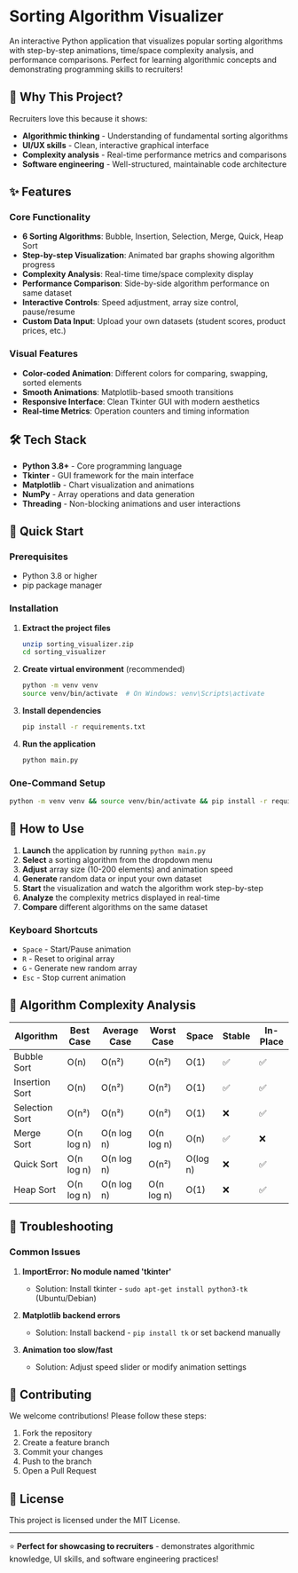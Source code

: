 # Sorting Algorithm Visualizer

An interactive Python application that visualizes popular sorting algorithms with step-by-step animations, time/space complexity analysis, and performance comparisons. Perfect for learning algorithmic concepts and demonstrating programming skills to recruiters!

## 🚀 Why This Project?

Recruiters love this because it shows:
- **Algorithmic thinking** - Understanding of fundamental sorting algorithms
- **UI/UX skills** - Clean, interactive graphical interface
- **Complexity analysis** - Real-time performance metrics and comparisons
- **Software engineering** - Well-structured, maintainable code architecture

## ✨ Features

### Core Functionality
- **6 Sorting Algorithms**: Bubble, Insertion, Selection, Merge, Quick, Heap Sort
- **Step-by-step Visualization**: Animated bar graphs showing algorithm progress
- **Complexity Analysis**: Real-time time/space complexity display
- **Performance Comparison**: Side-by-side algorithm performance on same dataset
- **Interactive Controls**: Speed adjustment, array size control, pause/resume
- **Custom Data Input**: Upload your own datasets (student scores, product prices, etc.)

### Visual Features
- **Color-coded Animation**: Different colors for comparing, swapping, sorted elements
- **Smooth Animations**: Matplotlib-based smooth transitions
- **Responsive Interface**: Clean Tkinter GUI with modern aesthetics
- **Real-time Metrics**: Operation counters and timing information

## 🛠 Tech Stack

- **Python 3.8+** - Core programming language
- **Tkinter** - GUI framework for the main interface
- **Matplotlib** - Chart visualization and animations
- **NumPy** - Array operations and data generation
- **Threading** - Non-blocking animations and user interactions

## 🚀 Quick Start

### Prerequisites
- Python 3.8 or higher
- pip package manager

### Installation

1. **Extract the project files**
   ```bash
   unzip sorting_visualizer.zip
   cd sorting_visualizer
   ```

2. **Create virtual environment** (recommended)
   ```bash
   python -m venv venv
   source venv/bin/activate  # On Windows: venv\Scripts\activate
   ```

3. **Install dependencies**
   ```bash
   pip install -r requirements.txt
   ```

4. **Run the application**
   ```bash
   python main.py
   ```

### One-Command Setup
```bash
python -m venv venv && source venv/bin/activate && pip install -r requirements.txt && python main.py
```

## 📖 How to Use

1. **Launch** the application by running `python main.py`
2. **Select** a sorting algorithm from the dropdown menu
3. **Adjust** array size (10-200 elements) and animation speed
4. **Generate** random data or input your own dataset
5. **Start** the visualization and watch the algorithm work step-by-step
6. **Analyze** the complexity metrics displayed in real-time
7. **Compare** different algorithms on the same dataset

### Keyboard Shortcuts
- `Space` - Start/Pause animation
- `R` - Reset to original array
- `G` - Generate new random array
- `Esc` - Stop current animation

## 🧮 Algorithm Complexity Analysis

| Algorithm      | Best Case   | Average Case | Worst Case  | Space | Stable | In-Place |
|---------------|-------------|--------------|-------------|-------|--------|----------|
| Bubble Sort   | O(n)        | O(n²)        | O(n²)       | O(1)  | ✅     | ✅       |
| Insertion Sort| O(n)        | O(n²)        | O(n²)       | O(1)  | ✅     | ✅       |
| Selection Sort| O(n²)       | O(n²)        | O(n²)       | O(1)  | ❌     | ✅       |
| Merge Sort    | O(n log n)  | O(n log n)   | O(n log n)  | O(n)  | ✅     | ❌       |
| Quick Sort    | O(n log n)  | O(n log n)   | O(n²)       | O(log n)| ❌   | ✅       |
| Heap Sort     | O(n log n)  | O(n log n)   | O(n log n)  | O(1)  | ❌     | ✅       |

## 🐛 Troubleshooting

### Common Issues

1. **ImportError: No module named 'tkinter'**
   - Solution: Install tkinter - `sudo apt-get install python3-tk` (Ubuntu/Debian)

2. **Matplotlib backend errors**
   - Solution: Install backend - `pip install tk` or set backend manually

3. **Animation too slow/fast**
   - Solution: Adjust speed slider or modify animation settings

## 🤝 Contributing

We welcome contributions! Please follow these steps:

1. Fork the repository
2. Create a feature branch
3. Commit your changes
4. Push to the branch
5. Open a Pull Request

## 📄 License

This project is licensed under the MIT License.

---

⭐ **Perfect for showcasing to recruiters** - demonstrates algorithmic knowledge, UI skills, and software engineering practices!
